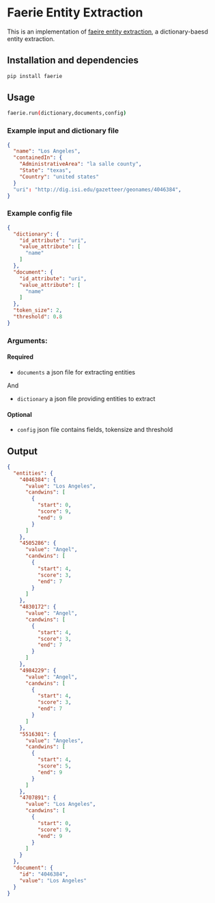 # Faerie Entity Extraction

This is an implementation of [faeire entity extraction](http://dbgroup.cs.tsinghua.edu.cn/ligl/papers/sigmod2011-faerie.pdf), a dictionary-baesd entity extraction.

## Installation and dependencies

```bash
pip install faerie
```

## Usage


```bash
faerie.run(dictionary,documents,config) 
```
### Example input and dictionary file

```json
{
  "name": "Los Angeles",
  "containedIn": {
    "AdministrativeArea": "la salle county",
    "State": "texas",
    "Country": "united states"
  }
  "uri": "http://dig.isi.edu/gazetteer/geonames/4046384",
}
```

### Example config file

```json
{
  "dictionary": {
    "id_attribute": "uri",
    "value_attribute": [
      "name"
    ]
  },
  "document": {
    "id_attribute": "uri",
    "value_attribute": [
      "name"
    ]
  },
  "token_size": 2,
  "threshold": 0.8
}
```

### Arguments:

#### Required

  * `documents` a json file for extracting entities

And
  * `dictionary` a json file providing entities to extract

#### Optional
  * `config`
                        json file contains fields, tokensize and threshold

## Output
```json
{
  "entities": {
    "4046384": {
      "value": "Los Angeles",
      "candwins": [
        {
          "start": 0,
          "score": 9,
          "end": 9
        }
      ]
    },
    "4505286": {
      "value": "Angel",
      "candwins": [
        {
          "start": 4,
          "score": 3,
          "end": 7
        }
      ]
    },
    "4830172": {
      "value": "Angel",
      "candwins": [
        {
          "start": 4,
          "score": 3,
          "end": 7
        }
      ]
    },
    "4984229": {
      "value": "Angel",
      "candwins": [
        {
          "start": 4,
          "score": 3,
          "end": 7
        }
      ]
    },
    "5516301": {
      "value": "Angeles",
      "candwins": [
        {
          "start": 4,
          "score": 5,
          "end": 9
        }
      ]
    },
    "4707891": {
      "value": "Los Angeles",
      "candwins": [
        {
          "start": 0,
          "score": 9,
          "end": 9
        }
      ]
    }
  },
  "document": {
    "id": "4046384",
    "value": "Los Angeles"
  }
}

```
